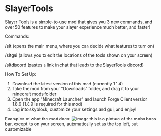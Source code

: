 # SlayerTools
Slayer Tools is a simple-to-use mod that gives you 3 new commands, and over 50 features to make your slayer experience much better, and faster!

Commands:

/slt (opens the main menu, where you can decide what features to turn on)

/sltgui (allows you to edit the locations of the tools shown on your screen)

/sltdiscord (pastes a link in chat that leads to the SlayerTools discord)

How To Set Up:

1. Download the latest version of this mod (currently 1.1.4)
2. Take the mod from your "Downloads" folder, and drag it to your minecraft mods folder
3. Open the app "Minecraft Launcher" and launch Forge Client version 1.8.9 (1.8.9 is required for this mod)
4. Log into skyblock, customize your settings and gui, and enjoy!

Examples of what the mod does:
![image](https://user-images.githubusercontent.com/108372718/176332572-e6878937-8742-42b4-a98d-e4898552621e.png)
this is a picture of the mobs boss bar, except its on your screen, automatically set as the top left, but customizable
